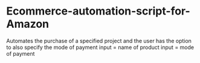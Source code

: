 # Ecommerce-automation-script-for-Amazon
Automates the purchase of a specified project and the user has the option to also specify the mode of payment
input = name of product
input = mode of payment
